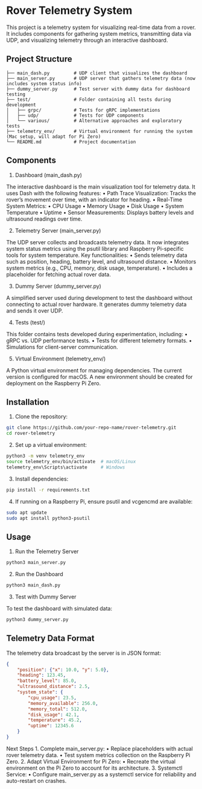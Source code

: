 # Rover Telemetry System

This project is a telemetry system for visualizing real-time data from a rover. It includes components for gathering system metrics, transmitting data via UDP, and visualizing telemetry through an interactive dashboard.

## Project Structure

```
├── main_dash.py         # UDP client that visualizes the dashboard
├── main_server.py       # UDP server that gathers telemetry data (now includes system status info)
├── dummy_server.py      # Test server with dummy data for dashboard testing
├── test/                # Folder containing all tests during development
│   ├── grpc/            # Tests for gRPC implementations
│   ├── udp/             # Tests for UDP components
│   └── various/         # Alternative approaches and exploratory tests
├── telemetry_env/       # Virtual environment for running the system (Mac setup, will adapt for Pi Zero)
└── README.md            # Project documentation
```

## Components

1. Dashboard (main_dash.py)

The interactive dashboard is the main visualization tool for telemetry data. It uses Dash with the following features:
	•	Path Trace Visualization: Tracks the rover’s movement over time, with an indicator for heading.
	•	Real-Time System Metrics:
	•	CPU Usage
	•	Memory Usage
	•	Disk Usage
	•	System Temperature
	•	Uptime
	•	Sensor Measurements: Displays battery levels and ultrasound readings over time.

2. Telemetry Server (main_server.py)

The UDP server collects and broadcasts telemetry data. It now integrates system status metrics using the psutil library and Raspberry Pi-specific tools for system temperature. Key functionalities:
	•	Sends telemetry data such as position, heading, battery level, and ultrasound distance.
	•	Monitors system metrics (e.g., CPU, memory, disk usage, temperature).
	•	Includes a placeholder for fetching actual rover data.

3. Dummy Server (dummy_server.py)

A simplified server used during development to test the dashboard without connecting to actual rover hardware. It generates dummy telemetry data and sends it over UDP.

4. Tests (test/)

This folder contains tests developed during experimentation, including:
	•	gRPC vs. UDP performance tests.
	•	Tests for different telemetry formats.
	•	Simulations for client-server communication.

5. Virtual Environment (telemetry_env/)

A Python virtual environment for managing dependencies. The current version is configured for macOS. A new environment should be created for deployment on the Raspberry Pi Zero.

## Installation
1.	Clone the repository:
```bash
git clone https://github.com/your-repo-name/rover-telemetry.git
cd rover-telemetry
```

2.	Set up a virtual environment:
```bash
python3 -m venv telemetry_env
source telemetry_env/bin/activate  # macOS/Linux
telemetry_env\Scripts\activate     # Windows
```

3.	Install dependencies:
```bash
pip install -r requirements.txt
```

4.	If running on a Raspberry Pi, ensure psutil and vcgencmd are available:

```bash
sudo apt update
sudo apt install python3-psutil
```

## Usage

1. Run the Telemetry Server
```bash
python3 main_server.py
```

2. Run the Dashboard
```bash
python3 main_dash.py
```

3. Test with Dummy Server

To test the dashboard with simulated data:
```bash
python3 dummy_server.py
```
## Telemetry Data Format

The telemetry data broadcast by the server is in JSON format:
```json
{
    "position": {"x": 10.0, "y": 5.0},
    "heading": 123.45,
    "battery_level": 85.0,
    "ultrasound_distance": 2.5,
    "system_state": {
        "cpu_usage": 23.5,
        "memory_available": 256.0,
        "memory_total": 512.0,
        "disk_usage": 42.1,
        "temperature": 45.2,
        "uptime": 12345.6
    }
}
```

Next Steps
	1.	Complete main_server.py:
	•	Replace placeholders with actual rover telemetry data.
	•	Test system metrics collection on the Raspberry Pi Zero.
	2.	Adapt Virtual Environment for Pi Zero:
	•	Recreate the virtual environment on the Pi Zero to account for its architecture.
	3.	Systemctl Service:
	•	Configure main_server.py as a systemctl service for reliability and auto-restart on crashes.


